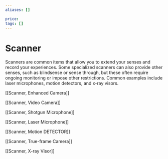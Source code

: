 ```yaml
---
aliases: []

price:  
tags: []
---
```


# Scanner

Scanners are common items that allow you to extend your senses and record your experiences. Some specialized scanners can also provide other senses, such as blindsense or sense through, but these often require ongoing monitoring or impose other restrictions. Common examples include laser microphones, motion detectors, and x-ray visors.

[[Scanner, Enhanced Camera]]

[[Scanner, Video Camera]]

[[Scanner, Shotgun Microphone]]

[[Scanner, Laser Microphone]]

[[Scanner, Motion DETECTOR]]

[[Scanner, True-frame Camera]]

[[Scanner, X-ray Visor]]
